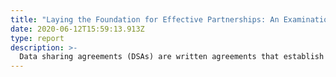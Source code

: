 ```yaml
---
title: "Laying the Foundation for Effective Partnerships: An Examination of Data Sharing Agreements"
date: 2020-06-12T15:59:13.913Z
type: report
description: >-
  Data sharing agreements (DSAs) are written agreements that establish the terms for how data are shared between parties and are important for establishing accountability and trust. In a new C4DC report, we review the DSAs in our online library and consider how six major issues, including data use, access, breaches, proprietary issues, publicization of the analysis, and deletion of data are addressed in the agreements.
---
```

